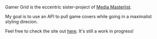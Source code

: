 Gamer Grid is the eccentric sister-project of [Media Masterlist]([(https://danielledonnelly.github.io/media-masterlist-project/)]).

My goal is to use an API to pull game covers while going in a maximalist styling direcion.

Feel free to check the site out [here]([url](https://danielledonnelly.github.io/gamer-grid/)). It's still a work in progress!
